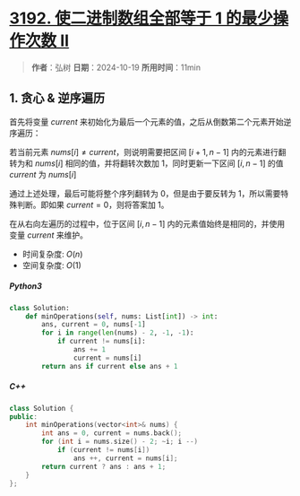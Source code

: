 # [3192. 使二进制数组全部等于 1 的最少操作次数 II](https://leetcode.cn/problems/minimum-operations-to-make-binary-array-elements-equal-to-one-ii/description/)

> **作者**：弘树
> **日期**：2024-10-19
> **所用时间**：11min

## 1. 贪心 & 逆序遍历

首先将变量 $current$ 来初始化为最后一个元素的值，之后从倒数第二个元素开始逆序遍历：

若当前元素 $nums[i] \neq current$，则说明需要把区间 $[i + 1, n - 1]$ 内的元素进行翻转为和 $nums[i]$ 相同的值，并将翻转次数加 1，同时更新一下区间 $[i, n - 1]$ 的值 $current$ 为 $nums[i]$

通过上述处理，最后可能将整个序列翻转为 0，但是由于要反转为 1，所以需要特殊判断。即如果 $current = 0$，则将答案加 1。

在从右向左遍历的过程中，位于区间 $[i, n - 1]$ 内的元素值始终是相同的，并使用变量 $current$ 来维护。

- 时间复杂度: $O(n)$
- 空间复杂度: $O(1)$

##### Python3

```python
class Solution:
    def minOperations(self, nums: List[int]) -> int:
        ans, current = 0, nums[-1]
        for i in range(len(nums) - 2, -1, -1):
            if current != nums[i]:
                ans += 1
                current = nums[i]
        return ans if current else ans + 1
```

##### C++

```C++
class Solution {
public:
    int minOperations(vector<int>& nums) {
        int ans = 0, current = nums.back();
        for (int i = nums.size() - 2; ~i; i --)
            if (current != nums[i])
                ans ++, current = nums[i];
        return current ? ans : ans + 1;
    }
};
```